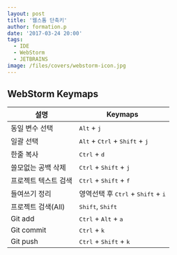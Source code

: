 ```yaml
---
layout: post
title: '웹스톰 단축키'
author: formation.p
date: '2017-03-24 20:00'
tags:
  - IDE
  - WebStorm
  - JETBRAINS
image: /files/covers/webstorm-icon.jpg
---
```


## WebStorm Keymaps

|설명|Keymaps|
|---|---|
|동일 변수 선택|<kbd>Alt</kbd> + <kbd>j</kbd>|
|일괄 선택|<kbd>Alt</kbd> + <kbd>Ctrl</kbd> + <kbd>Shift</kbd> + <kbd>j</kbd>|
|한줄 복사|<kbd>Ctrl</kbd> + <kbd>d</kbd>|
|쓸모없는 공백 삭제|<kbd>Ctrl</kbd> + <kbd>Shift</kbd> + <kbd>j</kbd>|
|프로젝트 텍스트 검색|<kbd>Ctrl</kbd> + <kbd>Shift</kbd> + <kbd>f</kbd>|
|들여쓰기 정리|영역선택 후 <kbd>Ctrl</kbd> + <kbd>Shift</kbd> + <kbd>i</kbd>|
|프로젝트 검색(All)|<kbd>Shift</kbd>, <kbd>Shift</kbd>|
|Git add|<kbd>Ctrl</kbd> + <kbd>Alt</kbd> + <kbd>a</kbd>|
|Git commit|<kbd>Ctrl</kbd> + <kbd>k</kbd>|
|Git push|<kbd>Ctrl</kbd> + <kbd>Shift</kbd> + <kbd>k</kbd>
